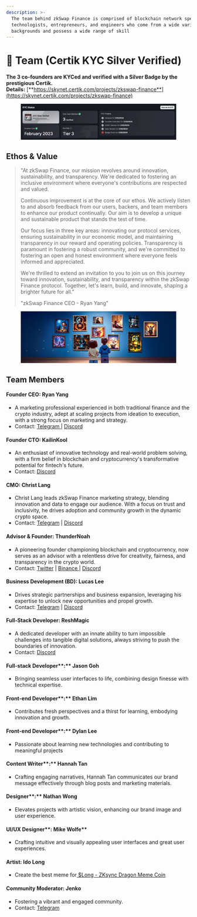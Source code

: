 ```yaml
---
description: >-
  The team behind zkSwap Finance is comprised of blockchain network specialists,
  technologists, entrepreneurs, and engineers who come from a wide variety of
  backgrounds and possess a wide range of skill
---
```


# 👬 Team (Certik KYC Silver Verified)

**The 3 co-founders are KYCed and verified with a Silver Badge by the prestigious Certik.**\
**Details:** [**https://skynet.certik.com/projects/zkswap-finance**](https://skynet.certik.com/projects/zkswap-finance)

<figure><img src=".gitbook/assets/image (85).png" alt=""><figcaption></figcaption></figure>

## Ethos & Value

> "At zkSwap Finance, our mission revolves around innovation, sustainability, and transparency. We're dedicated to fostering an inclusive environment where everyone's contributions are respected and valued.&#x20;
>
> Continuous improvement is at the core of our ethos. We actively listen to and absorb feedback from our users, backers, and team members to enhance our product continually. Our aim is to develop a unique and sustainable product that stands the test of time.&#x20;
>
> Our focus lies in three key areas: innovating our protocol services, ensuring sustainability in our economic model, and maintaining transparency in our reward and operating policies. Transparency is paramount in fostering a robust community, and we're committed to fostering an open and honest environment where everyone feels informed and appreciated.&#x20;
>
> We're thrilled to extend an invitation to you to join us on this journey toward innovation, sustainability, and transparency within the zkSwap Finance protocol. Together, let's learn, build, and innovate, shaping a brighter future for all."
>
> "zkSwap Finance CEO - Ryan Yang"

<figure><img src=".gitbook/assets/20.png" alt=""><figcaption></figcaption></figure>

## Team Members

#### **Founder CEO: Ryan Yang**

* A marketing professional experienced in both traditional finance and the crypto industry, adept at scaling projects from ideation to execution, with a strong focus on marketing and strategy.
* Contact: [Telegram ](https://t.me/zkSwap\_Ryan)| [Discord](https://discord.gg/4eHMumaJDA)

#### **Founder CTO: KailinKool**

* An enthusiast of innovative technology and real-world problem solving, with a firm belief in blockchain and cryptocurrency's transformative potential for fintech's future.
* Contact: [Discord](https://discord.gg/4eHMumaJDA)

#### CMO: Christ Lang

* Christ Lang leads zkSwap Finance marketing strategy, blending innovation and data to engage our audience. With a focus on trust and inclusivity, he drives adoption and community growth in the dynamic crypto space.
* Contact: [Telegram](https://t.me/zkSwap\_Christ) | [Discord](https://discord.gg/4eHMumaJDA)

#### &#x20;**Advisor & Founder: ThunderNoah**

* A pioneering founder championing blockchain and cryptocurrency, now serves as an advisor with a relentless drive for creativity, fairness, and transparency in the crypto world.&#x20;
* Contact: [Twitter](https://twitter.com/MegaBull\_Noah) | [Binance ](https://www.binance.com/en/feed/profile/Noah\_Edwards)| [Discord](https://discord.gg/4eHMumaJDA)

#### **Business Development (BD): Lucas Lee**

* Drives strategic partnerships and business expansion, leveraging his expertise to unlock new opportunities and propel growth.
* Contact: [Telegram](https://t.me/ZF\_Lucas) | [Discord](https://discord.com/users/1212659857128292442)

#### **Full-Stack Developer: ReshMagic**

* A dedicated developer with an innate ability to turn impossible challenges into tangible digital solutions, always striving to push the boundaries of innovation.
* Contact: [Discord](https://discordapp.com/users/1079941397890740294)

#### Full-stack Developer**:** Jason Goh

* Bringing seamless user interfaces to life, combining design finesse with technical expertise.

#### Front-end Developer**:** Ethan Lim

* Contributes fresh perspectives and a thirst for learning, embodying innovation and growth.

#### Front-end Developer**:** Dylan Lee

* Passionate about learning new technologies and contributing to meaningful projects

#### Content Writer**:** Hannah Tan

* Crafting engaging narratives, Hannah Tan communicates our brand message effectively through blog posts and marketing materials.

#### Designer**:** Nathan Wong

* Elevates projects with artistic vision, enhancing our brand image and user experience.

#### UI/UX Designer**: Mike Wolfe**

* Crafting intuitive and visually appealing user interfaces and great user experiences.

#### Artist: Ido Long

* Create the best meme for[ $Long - ZKsync Dragon Meme Coin](https://x.com/LongxFun)&#x20;

#### Community Moderator: Jenko

* Fostering a vibrant and engaged community.
* Contact: [Telegram](https://t.me/Jenko1222)

